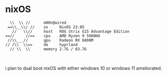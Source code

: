 # nixOS

```
  \\  \\ //      m00n@wired
 ==\\__\\/ //    os     NixOS 23.05
   //   \\//     host   ROG Strix G15 Advantage Edition
==//     //==    cpu    AMD Ryzen 9 5900HX
 //\\___//       gpu    Radeon RX 6800M
// /\\  \\==     de     hyprland
  // \\  \\      memory 2.7G / 63.7G
```

<br>

i plan to dual boot nixOS with either windows 10 or windows 11 ameliorated.
